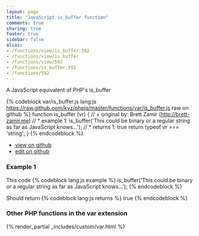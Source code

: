 ```yaml
---
layout: page
title: "JavaScript is_buffer function"
comments: true
sharing: true
footer: true
sidebar: false
alias:
- /functions/view/is_buffer:592
- /functions/view/is_buffer
- /functions/view/592
- /functions/is_buffer:592
- /functions/592
---
```

<!-- Generated by Rakefile:build -->
A JavaScript equivalent of PHP's is_buffer

{% codeblock var/is_buffer.js lang:js https://raw.github.com/kvz/phpjs/master/functions/var/is_buffer.js raw on github %}
function is_buffer (vr) {
  // +   original by: Brett Zamir (http://brett-zamir.me)
  // *     example 1: is_buffer('This could be binary or a regular string as far as JavaScript knows...');
  // *     returns 1: true
  return typeof vr === 'string';
}
{% endcodeblock %}

 - [view on github](https://github.com/kvz/phpjs/blob/master/functions/var/is_buffer.js)
 - [edit on github](https://github.com/kvz/phpjs/edit/master/functions/var/is_buffer.js)

### Example 1
This code
{% codeblock lang:js example %}
is_buffer('This could be binary or a regular string as far as JavaScript knows...');
{% endcodeblock %}

Should return
{% codeblock lang:js returns %}
true
{% endcodeblock %}


### Other PHP functions in the var extension
{% render_partial _includes/custom/var.html %}
